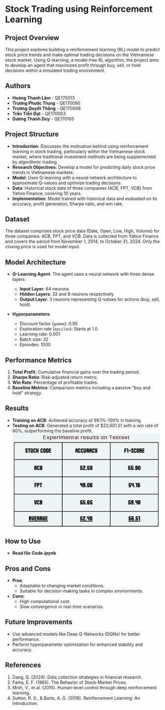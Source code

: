 # Stock Trading using Reinforcement Learning

## Project Overview
This project explores building a reinforcement learning (RL) model to predict stock price trends and make optimal trading decisions on the Vietnamese stock market. Using Q-learning, a model-free RL algorithm, the project aims to develop an agent that maximizes profit through buy, sell, or hold decisions within a simulated trading environment.

## Authors
- **Hoàng Thanh Lâm** - QE170013
- **Trương Phước Trung** - QE170090
- **Trương Quyết Thắng** - QE170008
- **Trần Tiến Đạt** - QE170053
- **Dương Thành Duy** - QE170105

## Project Structure
- **Introduction**: Discusses the motivation behind using reinforcement learning in stock trading, particularly within the Vietnamese stock market, where traditional investment methods are being supplemented by algorithmic trading.
- **Research Objectives**: Develop a model for predicting daily stock price trends in Vietnamese markets.
- **Model**: Uses Q-learning with a neural network architecture to approximate Q-values and optimize trading decisions.
- **Data**: Historical stock data of three companies (ACB, FPT, VCB) from Yahoo Finance, covering 10 years.
- **Implementation**: Model trained with historical data and evaluated on its accuracy, profit generation, Sharpe ratio, and win rate.

## Dataset
The dataset comprises stock price data (Date, Open, Low, High, Volume) for three companies: ACB, FPT, and VCB. Data is collected from Yahoo Finance and covers the period from November 1, 2014, to October 31, 2024. Only the closing price is used for model input.

## Model Architecture
- **Q-Learning Agent**: The agent uses a neural network with three dense layers:
  - **Input Layer**: 64 neurons
  - **Hidden Layers**: 32 and 8 neurons respectively
  - **Output Layer**: 3 neurons representing Q-values for actions (buy, sell, hold)
  
- **Hyperparameters**:
  - Discount factor (`gamma`): 0.95
  - Exploration rate (`epsilon`): Starts at 1.0
  - Learning rate: 0.001
  - Batch size: 32
  - Episodes: 1000

## Performance Metrics
1. **Total Profit**: Cumulative financial gains over the trading period.
2. **Sharpe Ratio**: Risk-adjusted return metric.
3. **Win Rate**: Percentage of profitable trades.
4. **Baseline Metrics**: Comparison metrics including a passive "buy and hold" strategy.

## Results
- **Training on ACB**: Achieved accuracy of 99.1%-100% in training.
- **Testing on ACB**: Generated a total profit of $22,601.51 with a win rate of 80%, outperforming the baseline profit.
![Test result](results/test.png)

## How to Use
- **Read file Code.ipynb**

## Pros and Cons
- **Pros**:
  - Adaptable to changing market conditions.
  - Suitable for decision-making tasks in complex environments.
- **Cons**:
  - High computational cost.
  - Slow convergence in real-time scenarios.

## Future Improvements
- Use advanced models like Deep Q-Networks (DQNs) for better performance.
- Perform hyperparameter optimization for enhanced stability and accuracy.

## References
1. Dang, Q. (2024). Data collection strategies in financial research.
2. Fama, E. F. (1965). The Behavior of Stock-Market Prices.
3. Mnih, V., et al. (2015). Human-level control through deep reinforcement learning.
4. Sutton, R. S., & Barto, A. G. (2018). Reinforcement Learning: An Introduction.
